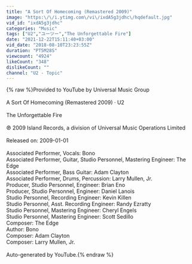 ```yaml
---
title: "A Sort Of Homecoming (Remastered 2009)"
image: "https:\/\/i.ytimg.com\/vi\/ixdA5g3jdhc\/hqdefault.jpg"
vid_id: "ixdA5g3jdhc"
categories: "Music"
tags: ["U2","ユーツー","The Unforgettable Fire"]
date: "2021-12-22T15:11:40+03:00"
vid_date: "2018-08-10T23:23:55Z"
duration: "PT5M28S"
viewcount: "4924"
likeCount: "348"
dislikeCount: ""
channel: "U2 - Topic"
---
```

{% raw %}Provided to YouTube by Universal Music Group<br /><br />A Sort Of Homecoming (Remastered 2009) · U2<br /><br />The Unforgettable Fire<br /><br />℗ 2009 Island Records, a division of Universal Music Operations Limited<br /><br />Released on: 2009-01-01<br /><br />Associated  Performer, Vocals: Bono<br />Associated  Performer, Guitar, Studio  Personnel, Mastering  Engineer: The Edge<br />Associated  Performer, Bass  Guitar: Adam Clayton<br />Associated  Performer, Drums, Percussion: Larry Mullen, Jr.<br />Producer, Studio  Personnel, Engineer: Brian Eno<br />Producer, Studio  Personnel, Engineer: Daniel Lanois<br />Studio  Personnel, Recording  Engineer: Kevin Killen<br />Studio  Personnel, Asst.  Recording  Engineer: Randy Ezratty<br />Studio  Personnel, Mastering  Engineer: Cheryl Engels<br />Studio  Personnel, Mastering  Engineer: Scott Sedillo<br />Composer: The Edge<br />Author: Bono<br />Composer: Adam Clayton<br />Composer: Larry Mullen, Jr.<br /><br />Auto-generated by YouTube.{% endraw %}
